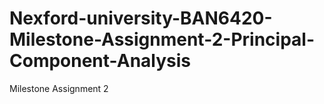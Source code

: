 # Nexford-university-BAN6420-Milestone-Assignment-2-Principal-Component-Analysis
Milestone Assignment 2
